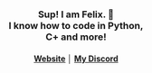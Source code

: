 <div align="center">
    <h3>Sup! I am Felix. 👋<br>I know how to code in Python, <br>C+ and more!</h3>
    <h4> <a href="felixisweird.com">Website</a> │ <a href="https://discord.gg/JyEK5Xpted">My Discord</a></h4>
    
